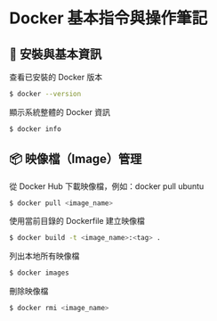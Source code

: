 # Docker 基本指令與操作筆記

## 🐳 安裝與基本資訊
查看已安裝的 Docker 版本
```bash
$ docker --version
```
顯示系統整體的 Docker 資訊
```bash
$ docker info
```

## 📦 映像檔（Image）管理
從 Docker Hub 下載映像檔，例如：docker pull ubuntu
```bash
$ docker pull <image_name>
```
使用當前目錄的 Dockerfile 建立映像檔
```bash
$ docker build -t <image_name>:<tag> .
```
列出本地所有映像檔
```bash
$ docker images
```
刪除映像檔
```bash
$ docker rmi <image_name>
```
